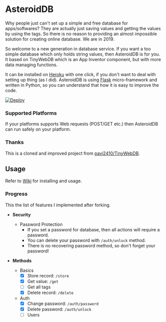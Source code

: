 # AsteroidDB
Why people just can't set up a simple and free database for apps/softwares? They are actually just saving values and getting the values by using the tags. So there is no reason to providing an almost impossible solution for creating online database. We are in 2019. 

So welcome to a new generation in database service. If you want a too simple database which only holds string values, then AsteroidDB is for you. It based on TinyWebDB which is an App Inventor component, but with more data managing functions.

It can be installed on [Heroku](https://www.heroku.com/) with one click, if you don't want to deal with setting up thing (as I did). AsteroidDB is using [Flask](http://flask.pocoo.org/) micro-framework and written in Python, so you can understand that how it is easy to improve the code.

[![Deploy](https://www.herokucdn.com/deploy/button.png)](https://heroku.com/deploy?template=https://github.com/yyusufcihan/AsteroidDB)

### Supported Platforms

If your platforms supports Web requests (POST/GET etc.) then AsteroidDB can run safely on your platform.

### Thanks

This is a cloned and improved project from [pavi2410/TinyWebDB](https://github.com/pavi2410/TinyWebDB). 

## Usage

Refer to [Wiki](https://github.com/yyusufcihan/AsteroidDB/wiki) for installing and usage.

### Progress
This the list of features I implemented after forking.

* **Security**
  * Password Protection
    * If you set a password for database, then all actions will require a password.
    * You can delete your password with `/auth/unlock` method.
    * There is no recovering password method, so don't forget your password!
        
* **Methods**
  * Basics
     - [x] Store record: `/store`
     - [x] Get value: `/get`
     - [ ] Get all tags
     - [x] Delete record: `/delete`
  * Auth
     - [x] Change password: `/auth/password`
     - [x] Delete password: `/auth/unlock`
     - [ ] Users
